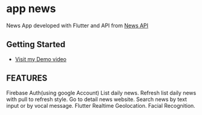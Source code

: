 # app news

News App developed with Flutter and API from [News API](https://newsapi.org/)

## Getting Started

- [Visit my Demo video](https://drive.google.com/file/d/1FS-z8ASmsBH1y4Jr_5Uw_Ayxh1YwLFEG/view?usp=sharing)

## FEATURES

  Firebase Auth(using google Account)
 List daily news.
 Refresh list daily news with pull to refresh style.
 Go to detail news website.
 Search news by text input or by vocal message.
 Flutter Realtime Geolocation.
 Facial Recognition.
 
 
 
